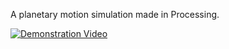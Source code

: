 A planetary motion simulation made in Processing.

[![Demonstration Video](https://raw.githubusercontent.com/DerpyDoggo11/Planetary-Motion-Simulation/blob/main/thumbnail.png)](https://raw.githubusercontent.com/DerpyDoggo11/Planetary-Motion-Simulation/blob/main/planetarymotiondemonstration.mp4)


